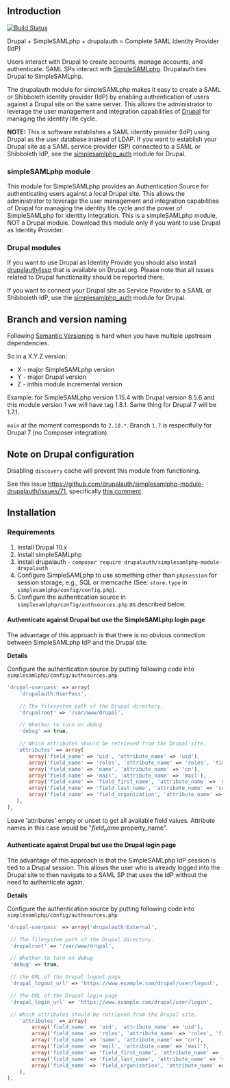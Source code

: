 ## Introduction

[![Build Status](https://app.travis-ci.com/drupalauth/simplesamlphp-module-drupalauth.svg?branch=main)](https://app.travis-ci.com/drupalauth/simplesamlphp-module-drupalauth)

Drupal + SimpleSAMLphp + drupalauth = Complete SAML Identity Provider (IdP)

Users interact with Drupal to create accounts, manage accounts, and authenticate. SAML SPs interact with [SimpleSAMLphp](https://simplesamlphp.org/). Drupalauth ties Drupal to SimpleSAMLphp.

The drupalauth module for simpleSAMLphp makes it easy to create a SAML or Shibboleth identity provider (IdP) by enabling authentication of users against a Drupal site on the same server. This allows the administrator to leverage the user management and integration capabilities of [Drupal](http://drupal.org) for managing the identity life cycle.

**NOTE:** This is software establishes a SAML identity provider (IdP) using Drupal as the user database instead of LDAP. If you want to establish your Drupal site as a SAML service provider (SP) connected to a SAML or Shibboleth IdP, see the [simplesamlphp_auth](https://www.drupal.org/project/simplesamlphp_auth) module for Drupal.

### simpleSAMLphp module

This module for SimpleSAMLphp provides an Authentication Source for authenticating users against a local Drupal site. This allows the administrator to leverage the user management and integration capabilities of Drupal for managing the identity life cycle and the power of SimpleSAMLphp for identity integration. This is a simpleSAMLphp module, NOT a Drupal module.
Download this module only if you want to use Drupal as Identity Provider.


### Drupal modules

If you want to use Drupal as Identity Provide you should also install [drupalauth4ssp](https://www.drupal.org/project/drupalauth4ssp) that is available on Drupal.org. Please note that all issues related to Drupal functionality should be reported there.

If you want to connect your Drupal site as Service Provider to a SAML or Shibboleth IdP, use the [simplesamlphp_auth](http://drupal.org/project/simplesamlphp_auth) module for Drupal.

## Branch and version naming

Following [Semantic Versioning](https://semver.org/) is hard when you have multiple upstream dependencies.

So in a X.Y.Z version:

- X - major SimpleSAMLphp version
- Y - major Drupal version
- Z - inthis module incremental version

Example: for SimpleSAMLphp version 1.15.4 with Drupal version 8.5.6 and this module version 1 we will have tag 1.8.1.
Same thing for Drupal 7 will be 1.7.1.

`main` at the moment corresponds to `2.10.*`. Branch `1.7` is respectfully for Drupal 7 (no Composer integration).

## Note on Drupal configuration

Disabling `discovery` cache will prevent this module from functioning.

See this issue <https://github.com/drupalauth/simplesamlphp-module-drupalauth/issues/71>, specifically
[this comment](https://github.com/drupalauth/simplesamlphp-module-drupalauth/issues/71#issuecomment-815725363).

## Installation

### Requirements

1. Install Drupal 10.x
2. Install simpleSAMLphp
3. Install drupalauth - `composer require drupalauth/simplesamlphp-module-drupalauth`
4. Configure SimpleSAMLphp to use something other than `phpsession` for session storage, e.g., SQL or memcache (See: `store.type` in `simplesamlphp/config/config.php`).
5. Configure the authentication source in `simplesamlphp/config/authsources.php` as described below.

#### Authenticate against Drupal but use the SimpleSAMLphp login page

The advantage of this approach is that there is no obvious connection between SimpleSAMLphp IdP and the Drupal site.

**Details**

Configure the authentication source by putting following code into `simplesamlphp/config/authsources.php`

```php
'drupal-userpass' => array(
    'drupalauth:UserPass',

    // The filesystem path of the Drupal directory.
    'drupalroot' => '/var/www/drupal',

    // Whether to turn on debug
    'debug' => true,

    // Which attributes should be retrieved from the Drupal site.
   'attributes' => array(
       array('field_name' => 'uid', 'attribute_name' => 'uid'),
       array('field_name' => 'roles', 'attribute_name' => 'roles', 'field_property' => 'target_id'),
       array('field_name' => 'name', 'attribute_name' => 'cn'),
       array('field_name' => 'mail', 'attribute_name' => 'mail'),
       array('field_name' => 'field_first_name', 'attribute_name' => 'givenName'),
       array('field_name' => 'field_last_name', 'attribute_name' => 'sn'),
       array('field_name' => 'field_organization', 'attribute_name' => 'ou', 'field_property' => 'target_id'),
   ),
),
```

Leave 'attributes' empty or unset to get all available field values. Attribute names in this case would be "$field_name:$property_name".

#### Authenticate against Drupal but use the Drupal login page

The advantage of this approach is that the SimpleSAMLphp IdP session is tied to a Drupal session. This allows the user who is already logged into the Drupal site to then navigate to a SAML SP that uses the IdP without the need to authenticate again.

**Details**

Configure the authentication source by putting following code into `simplesamlphp/config/authsources.php`

```php
'drupal-userpass' => array('drupalauth:External',

 // The filesystem path of the Drupal directory.
 'drupalroot' => '/var/www/drupal',

 // Whether to turn on debug
 'debug' => true,

 // the URL of the Drupal logout page
 'drupal_logout_url' => 'https://www.example.com/drupal/user/logout',

 // the URL of the Drupal login page
 'drupal_login_url' => 'https://www.example.com/drupal/user/login',

 // Which attributes should be retrieved from the Drupal site.
    'attributes' => array(
        array('field_name' => 'uid', 'attribute_name' => 'uid'),
        array('field_name' => 'roles', 'attribute_name' => 'roles', 'field_property' => 'target_id'),
        array('field_name' => 'name', 'attribute_name' => 'cn'),
        array('field_name' => 'mail', 'attribute_name' => 'mail'),
        array('field_name' => 'field_first_name', 'attribute_name' => 'givenName'),
        array('field_name' => 'field_last_name', 'attribute_name' => 'sn'),
        array('field_name' => 'field_organization', 'attribute_name' => 'ou', 'field_property' => 'target_id'),
    ),
),
```
